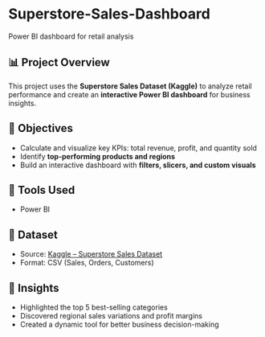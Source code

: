 # Superstore-Sales-Dashboard
Power BI dashboard for retail analysis
## 📊 Project Overview
This project uses the **Superstore Sales Dataset (Kaggle)** to analyze retail performance and create an **interactive Power BI dashboard** for business insights.

## 🎯 Objectives
- Calculate and visualize key KPIs: total revenue, profit, and quantity sold  
- Identify **top-performing products and regions**  
- Build an interactive dashboard with **filters, slicers, and custom visuals**

## 🧩 Tools Used
- Power BI  

## 📁 Dataset
- Source: [Kaggle – Superstore Sales Dataset](https://www.kaggle.com/datasets)  
- Format: CSV (Sales, Orders, Customers)
## 🚀 Insights
- Highlighted the top 5 best-selling categories  
- Discovered regional sales variations and profit margins  
- Created a dynamic tool for better business decision-making
